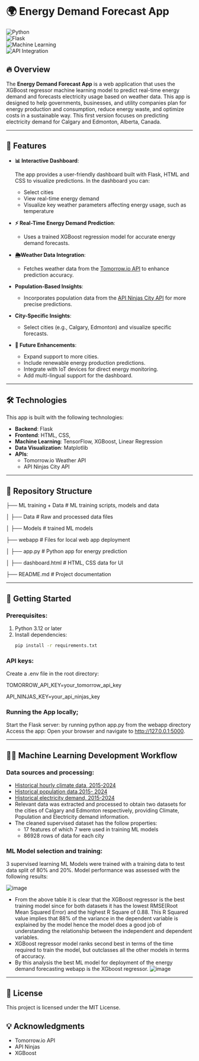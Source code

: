 # 🌍 Energy Demand Forecast App

![Python](https://img.shields.io/badge/Python-3.12%2B-blue)  
![Flask](https://img.shields.io/badge/Flask-2.0+-success)  
![Machine Learning](https://img.shields.io/badge/Machine%20Learning-TensorFlow%2C%20XGBoost-orange)  
![API Integration](https://img.shields.io/badge/API%20Integration-Tomorrow.io%2C%20ApiNinjas-brightgreen)

## 🔥 Overview

The **Energy Demand Forecast App** is a web application that uses the XGBoost regressor machine learning model to predict real-time energy demand and forecasts electricity usage based on weather data. This app is designed to help governments, businesses, and utility companies plan for energy production and consumption, reduce energy waste, and optimize costs in a sustainable way. This first version focuses on predicting electricity demand for Calgary and Edmonton, Alberta, Canada.

---

## 🚀 Features
- **📊 Interactive Dashboard**:
  
  The app provides a user-friendly dashboard built with Flask, HTML and CSS to visualize predictions. In the dashboard you can:
  - Select cities
  - View real-time energy demand
  - Visualize key weather parameters affecting energy usage, such as temperature  
- **⚡ Real-Time Energy Demand Prediction**:
  - Uses a trained XGBoost regression model for accurate energy demand forecasts.  
- **🌦️Weather Data Integration**:
  - Fetches weather data from the [Tomorrow.io API](https://www.tomorrow.io/) to enhance prediction accuracy. 
- **Population-Based Insights**:
  - Incorporates population data from the [API Ninjas City API](https://api-ninjas.com/api/city) for more precise predictions.  
- **City-Specific Insights**:
  - Select cities (e.g., Calgary, Edmonton) and visualize specific forecasts. 
- **🌟 Future Enhancements**:
  - Expand support to more cities.
  - Include renewable energy production predictions.
  - Integrate with IoT devices for direct energy monitoring.
  - Add multi-lingual support for the dashboard.

---

## 🛠️ Technologies

This app is built with the following technologies:

- **Backend**: Flask
- **Frontend**: HTML, CSS,
- **Machine Learning**: TensorFlow, XGBoost, Linear Regression
- **Data Visualization**: Matplotlib
- **APIs**:
  - Tomorrow.io Weather API
  - API Ninjas City API

---

## 📂 Repository Structure

├── ML training + Data        # ML training scripts, models and data

│   ├── Data                  # Raw and processed data files

│   ├── Models                # trained ML models

├── webapp                    # Files for local web app deployment

│   ├── app.py                # Python app for energy prediction

│   ├── dashboard.html        # HTML, CSS data for UI

├── README.md                 # Project documentation

---

## 🚀 Getting Started

### Prerequisites:
1. Python 3.12 or later
2. Install dependencies:
   ```bash
   pip install -r requirements.txt

### API keys:
Create a .env file in the root directory:

TOMORROW_API_KEY=your_tomorrow_api_key

API_NINJAS_KEY=your_api_ninjas_key

### Running the App locally;
Start the Flask server: by running python app.py from the webapp directory
Access the app: Open your browser and navigate to http://127.0.0.1:5000.

---

## 🧑‍💻 Machine Learning Development Workflow
### Data sources and processing:
- [Historical hourly climate data, 2015-2024](https://climate-change.canada.ca/climate-data/#/hourly-climate-data)
- [Historical population data,2015- 2024](https://regionaldashboard.alberta.ca/region/calgary/population/#/?from=2014&to=2023)
- [Historical electricity demand, 2015-2024](https://public.tableau.com/app/profile/market.analytics/viz/AnnualStatistics_16161854228350/Introduction)
- Relevant data was extracted and processed to obtain two datasets for the cities of Calgary and Edmonton respectively, providing Climate, Population and Electricity demand information.
- The cleaned supervised dataset has the follow properties:
  - 17 features of which 7 were used in training ML models
  - 86928 rows of data for each city   
### ML Model selection and training:
3 supervised learning ML Models were trained with a training data to test data split of 80% and 20%. Model performance was assessed with the following results:

![image](https://github.com/user-attachments/assets/321953fe-174d-4705-8d93-b5e4aab6a72f)
- From the above table it is clear that the XGBoost regressor is the best training model since for both datasets it has the lowest RMSE(Root Mean Squared Error) and the highest R Square of 0.88. This R Squared value implies that 88% of the variance in the dependent variable is explained by the model hence the model does a good job of understanding the relationship between the independent and dependent variables.
- XGBoost regressor model ranks second best in terms of the time required to train the model, but outclasses all the other models in terms of accuracy.
- By this analysis the best ML model for deployment of the energy demand forecasting webapp is the XGboost regressor.
![image](https://github.com/user-attachments/assets/a69553a2-c95c-4b34-845f-5a269cfbc2da)

---

## 📄 License
This project is licensed under the MIT License.

## 💡 Acknowledgments
- Tomorrow.io API
- API Ninjas
- XGBoost
